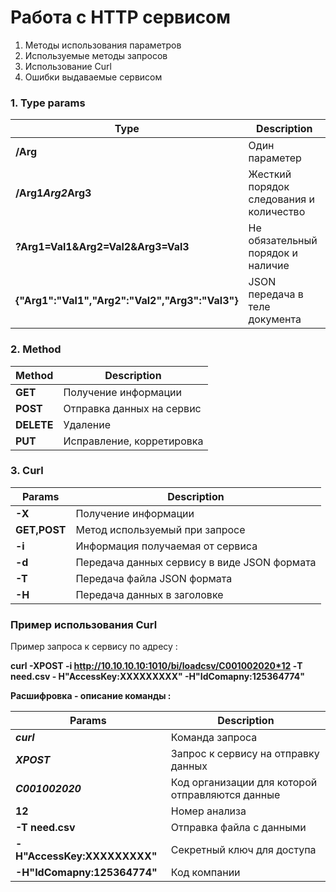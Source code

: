 # Работа с HTTP сервисом

1. Методы использования параметров
2. Используемые методы запросов
3. Использование Curl
4. Ошибки выдаваемые сервисом


### 1. Type params
|Type|Description
|----|----|
|**/Arg**|Один параметер
|**/Arg1*Arg2*Arg3**|Жесткий порядок следования и количество
|**?Arg1=Val1&Arg2=Val2&Arg3=Val3**|Не обязательный порядок и наличие
|**{"Arg1":"Val1","Arg2":"Val2","Arg3":"Val3"}**|JSON передача в теле документа


### 2. Method

|Method|Description
|----|----|
|**GET**|Получение информации
|**POST**|Отправка данных на сервис
|**DELETE**|Удаление
|**PUT**|Исправление, корретировка


### 3. Curl

|Params|Description
|----|----|
|**-X**|Получение информации
|**GET,POST**|Метод используемый при запросе
|**-i**|Информация получаемая от сервиса
|**-d**|Передача данных сервису в виде JSON формата
|**-T**|Передача файла JSON формата
|**-H**|Передача данных в заголовке 


### Пример использования Сurl
Пример запроса к сервису по адресу : 

**curl -XPOST -i http://10.10.10.10:1010/bi/loadcsv/С001002020*12  -T need.csv  - H"AccessKey:XXXXXXXXX" -H"IdComapny:125364774"**
 
**Расшифровка - описание команды :**
 
|Params|Description
|----|----|
|***сurl***|Команда запроса   
|***XPOST***|Запрос к сервису на отправку данных   
|***С001002020***|Код организации для которой отправляются данные   
|**12**|Номер анализа   
|**-T need.csv**|Отправка файла с данными    
|**- H"AccessKey:XXXXXXXXX"**|Секретный ключ для доступа   
|**-H"IdComapny:125364774"**|Код компании   
 
 
